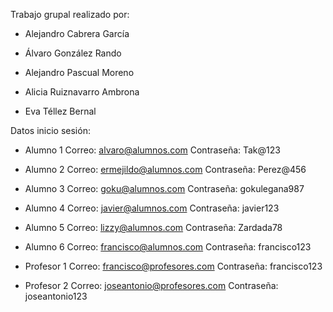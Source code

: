 Trabajo grupal realizado por:

- Alejandro Cabrera García

- Álvaro González Rando

- Alejandro Pascual Moreno

- Alicia Ruiznavarro Ambrona

- Eva Téllez Bernal

Datos inicio sesión:

- Alumno 1 Correo: alvaro@alumnos.com Contraseña: Tak@123

- Alumno 2 Correo: ermejildo@alumnos.com Contraseña: Perez@456

- Alumno 3 Correo: goku@alumnos.com Contraseña: gokulegana987

- Alumno 4 Correo: javier@alumnos.com Contraseña: javier123

- Alumno 5 Correo: lizzy@alumnos.com Contraseña: Zardada78

- Alumno 6 Correo: francisco@alumnos.com Contraseña: francisco123

- Profesor 1 Correo: francisco@profesores.com Contraseña: francisco123

- Profesor 2 Correo: joseantonio@profesores.com Contraseña: joseantonio123
